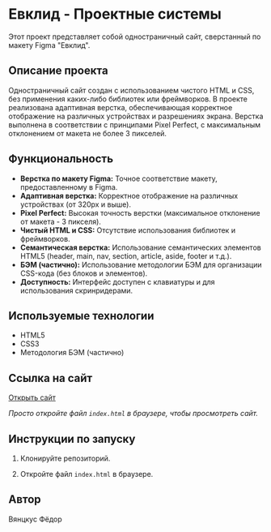 # Евклид - Проектные системы

Этот проект представляет собой одностраничный сайт, сверстанный по макету Figma "Евклид".

## Описание проекта

Одностраничный сайт создан с использованием чистого HTML и CSS, без применения каких-либо библиотек или фреймворков. В проекте реализована адаптивная верстка, обеспечивающая корректное отображение на различных устройствах и разрешениях экрана. Верстка выполнена в соответствии с принципами Pixel Perfect, с максимальным отклонением от макета не более 3 пикселей.

## Функциональность

*   **Верстка по макету Figma:** Точное соответствие макету, предоставленному в Figma.
*   **Адаптивная верстка:** Корректное отображение на различных устройствах (от 320px и выше).
*   **Pixel Perfect:** Высокая точность верстки (максимальное отклонение от макета - 3 пикселя).
*   **Чистый HTML и CSS:** Отсутствие использования библиотек и фреймворков.
*   **Семантическая верстка:** Использование семантических элементов HTML5 (header, main, nav, section, article, aside, footer и т.д.).
*   **БЭМ (частично):** Использование методологии БЭМ для организации CSS-кода (без блоков и элементов).
*   **Доступность:** Интерфейс доступен с клавиатуры и для использования скринридерами.

## Используемые технологии

*   HTML5
*   CSS3
*   Методология БЭМ (частично)

## Ссылка на сайт

[Открыть сайт](index.html)

*Просто откройте файл `index.html` в браузере, чтобы просмотреть сайт.*

## Инструкции по запуску

1.  Клонируйте репозиторий.

2.  Откройте файл `index.html` в браузере.

## Автор

Вянцкус Фёдор
